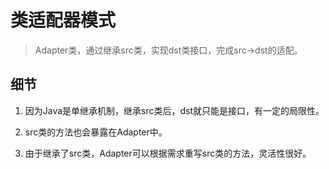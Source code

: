 # 类适配器模式

> Adapter类，通过继承src类，实现dst类接口，完成src->dst的适配。

## 细节

1. 因为Java是单继承机制，继承src类后，dst就只能是接口，有一定的局限性。

2. src类的方法也会暴露在Adapter中。

3. 由于继承了src类，Adapter可以根据需求重写src类的方法，灵活性很好。

